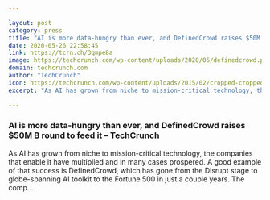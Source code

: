 ```yaml
---

layout: post
category: press
title: "AI is more data-hungry than ever, and DefinedCrowd raises $50M B round to feed it"
date: 2020-05-26 22:58:45
link: https://tcrn.ch/3gmpe8a
image: https://techcrunch.com/wp-content/uploads/2020/05/definedcrowd.png?w=764
domain: techcrunch.com
author: "TechCrunch"
icon: https://techcrunch.com/wp-content/uploads/2015/02/cropped-cropped-favicon-gradient.png?w=180
excerpt: "As AI has grown from niche to mission-critical technology, the companies that enable it have multiplied and in many cases prospered. A good example of that success is DefinedCrowd, which has gone from the Disrupt stage to globe-spanning AI toolkit to the Fortune 500 in just a couple years. The comp…"

---
```


### AI is more data-hungry than ever, and DefinedCrowd raises $50M B round to feed it – TechCrunch

As AI has grown from niche to mission-critical technology, the companies that enable it have multiplied and in many cases prospered. A good example of that success is DefinedCrowd, which has gone from the Disrupt stage to globe-spanning AI toolkit to the Fortune 500 in just a couple years. The comp…